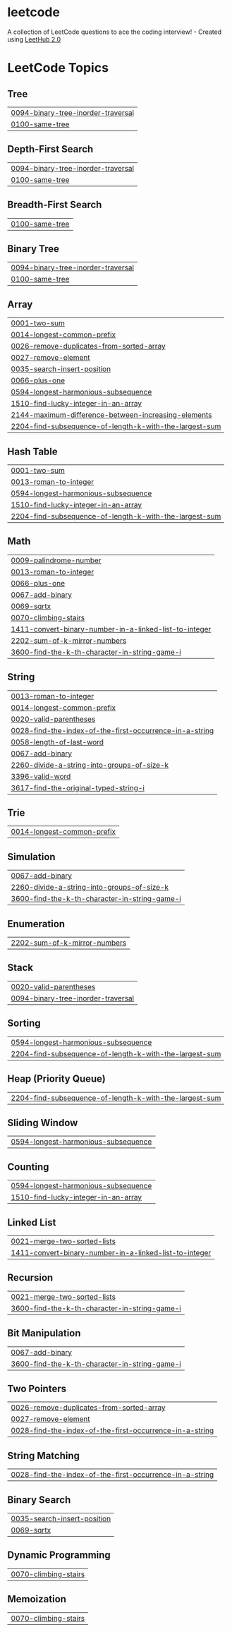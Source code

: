 # leetcode
A collection of LeetCode questions to ace the coding interview! - Created using [LeetHub 2.0](https://github.com/maitreya2954/LeetHub-2.0-Firefox)

<!---LeetCode Topics Start-->
# LeetCode Topics
## Tree
|  |
| ------- |
| [0094-binary-tree-inorder-traversal](https://github.com/Lev1reG/leetcode/tree/master/0094-binary-tree-inorder-traversal) |
| [0100-same-tree](https://github.com/Lev1reG/leetcode/tree/master/0100-same-tree) |
## Depth-First Search
|  |
| ------- |
| [0094-binary-tree-inorder-traversal](https://github.com/Lev1reG/leetcode/tree/master/0094-binary-tree-inorder-traversal) |
| [0100-same-tree](https://github.com/Lev1reG/leetcode/tree/master/0100-same-tree) |
## Breadth-First Search
|  |
| ------- |
| [0100-same-tree](https://github.com/Lev1reG/leetcode/tree/master/0100-same-tree) |
## Binary Tree
|  |
| ------- |
| [0094-binary-tree-inorder-traversal](https://github.com/Lev1reG/leetcode/tree/master/0094-binary-tree-inorder-traversal) |
| [0100-same-tree](https://github.com/Lev1reG/leetcode/tree/master/0100-same-tree) |
## Array
|  |
| ------- |
| [0001-two-sum](https://github.com/Lev1reG/leetcode/tree/master/0001-two-sum) |
| [0014-longest-common-prefix](https://github.com/Lev1reG/leetcode/tree/master/0014-longest-common-prefix) |
| [0026-remove-duplicates-from-sorted-array](https://github.com/Lev1reG/leetcode/tree/master/0026-remove-duplicates-from-sorted-array) |
| [0027-remove-element](https://github.com/Lev1reG/leetcode/tree/master/0027-remove-element) |
| [0035-search-insert-position](https://github.com/Lev1reG/leetcode/tree/master/0035-search-insert-position) |
| [0066-plus-one](https://github.com/Lev1reG/leetcode/tree/master/0066-plus-one) |
| [0594-longest-harmonious-subsequence](https://github.com/Lev1reG/leetcode/tree/master/0594-longest-harmonious-subsequence) |
| [1510-find-lucky-integer-in-an-array](https://github.com/Lev1reG/leetcode/tree/master/1510-find-lucky-integer-in-an-array) |
| [2144-maximum-difference-between-increasing-elements](https://github.com/Lev1reG/leetcode/tree/master/2144-maximum-difference-between-increasing-elements) |
| [2204-find-subsequence-of-length-k-with-the-largest-sum](https://github.com/Lev1reG/leetcode/tree/master/2204-find-subsequence-of-length-k-with-the-largest-sum) |
## Hash Table
|  |
| ------- |
| [0001-two-sum](https://github.com/Lev1reG/leetcode/tree/master/0001-two-sum) |
| [0013-roman-to-integer](https://github.com/Lev1reG/leetcode/tree/master/0013-roman-to-integer) |
| [0594-longest-harmonious-subsequence](https://github.com/Lev1reG/leetcode/tree/master/0594-longest-harmonious-subsequence) |
| [1510-find-lucky-integer-in-an-array](https://github.com/Lev1reG/leetcode/tree/master/1510-find-lucky-integer-in-an-array) |
| [2204-find-subsequence-of-length-k-with-the-largest-sum](https://github.com/Lev1reG/leetcode/tree/master/2204-find-subsequence-of-length-k-with-the-largest-sum) |
## Math
|  |
| ------- |
| [0009-palindrome-number](https://github.com/Lev1reG/leetcode/tree/master/0009-palindrome-number) |
| [0013-roman-to-integer](https://github.com/Lev1reG/leetcode/tree/master/0013-roman-to-integer) |
| [0066-plus-one](https://github.com/Lev1reG/leetcode/tree/master/0066-plus-one) |
| [0067-add-binary](https://github.com/Lev1reG/leetcode/tree/master/0067-add-binary) |
| [0069-sqrtx](https://github.com/Lev1reG/leetcode/tree/master/0069-sqrtx) |
| [0070-climbing-stairs](https://github.com/Lev1reG/leetcode/tree/master/0070-climbing-stairs) |
| [1411-convert-binary-number-in-a-linked-list-to-integer](https://github.com/Lev1reG/leetcode/tree/master/1411-convert-binary-number-in-a-linked-list-to-integer) |
| [2202-sum-of-k-mirror-numbers](https://github.com/Lev1reG/leetcode/tree/master/2202-sum-of-k-mirror-numbers) |
| [3600-find-the-k-th-character-in-string-game-i](https://github.com/Lev1reG/leetcode/tree/master/3600-find-the-k-th-character-in-string-game-i) |
## String
|  |
| ------- |
| [0013-roman-to-integer](https://github.com/Lev1reG/leetcode/tree/master/0013-roman-to-integer) |
| [0014-longest-common-prefix](https://github.com/Lev1reG/leetcode/tree/master/0014-longest-common-prefix) |
| [0020-valid-parentheses](https://github.com/Lev1reG/leetcode/tree/master/0020-valid-parentheses) |
| [0028-find-the-index-of-the-first-occurrence-in-a-string](https://github.com/Lev1reG/leetcode/tree/master/0028-find-the-index-of-the-first-occurrence-in-a-string) |
| [0058-length-of-last-word](https://github.com/Lev1reG/leetcode/tree/master/0058-length-of-last-word) |
| [0067-add-binary](https://github.com/Lev1reG/leetcode/tree/master/0067-add-binary) |
| [2260-divide-a-string-into-groups-of-size-k](https://github.com/Lev1reG/leetcode/tree/master/2260-divide-a-string-into-groups-of-size-k) |
| [3396-valid-word](https://github.com/Lev1reG/leetcode/tree/master/3396-valid-word) |
| [3617-find-the-original-typed-string-i](https://github.com/Lev1reG/leetcode/tree/master/3617-find-the-original-typed-string-i) |
## Trie
|  |
| ------- |
| [0014-longest-common-prefix](https://github.com/Lev1reG/leetcode/tree/master/0014-longest-common-prefix) |
## Simulation
|  |
| ------- |
| [0067-add-binary](https://github.com/Lev1reG/leetcode/tree/master/0067-add-binary) |
| [2260-divide-a-string-into-groups-of-size-k](https://github.com/Lev1reG/leetcode/tree/master/2260-divide-a-string-into-groups-of-size-k) |
| [3600-find-the-k-th-character-in-string-game-i](https://github.com/Lev1reG/leetcode/tree/master/3600-find-the-k-th-character-in-string-game-i) |
## Enumeration
|  |
| ------- |
| [2202-sum-of-k-mirror-numbers](https://github.com/Lev1reG/leetcode/tree/master/2202-sum-of-k-mirror-numbers) |
## Stack
|  |
| ------- |
| [0020-valid-parentheses](https://github.com/Lev1reG/leetcode/tree/master/0020-valid-parentheses) |
| [0094-binary-tree-inorder-traversal](https://github.com/Lev1reG/leetcode/tree/master/0094-binary-tree-inorder-traversal) |
## Sorting
|  |
| ------- |
| [0594-longest-harmonious-subsequence](https://github.com/Lev1reG/leetcode/tree/master/0594-longest-harmonious-subsequence) |
| [2204-find-subsequence-of-length-k-with-the-largest-sum](https://github.com/Lev1reG/leetcode/tree/master/2204-find-subsequence-of-length-k-with-the-largest-sum) |
## Heap (Priority Queue)
|  |
| ------- |
| [2204-find-subsequence-of-length-k-with-the-largest-sum](https://github.com/Lev1reG/leetcode/tree/master/2204-find-subsequence-of-length-k-with-the-largest-sum) |
## Sliding Window
|  |
| ------- |
| [0594-longest-harmonious-subsequence](https://github.com/Lev1reG/leetcode/tree/master/0594-longest-harmonious-subsequence) |
## Counting
|  |
| ------- |
| [0594-longest-harmonious-subsequence](https://github.com/Lev1reG/leetcode/tree/master/0594-longest-harmonious-subsequence) |
| [1510-find-lucky-integer-in-an-array](https://github.com/Lev1reG/leetcode/tree/master/1510-find-lucky-integer-in-an-array) |
## Linked List
|  |
| ------- |
| [0021-merge-two-sorted-lists](https://github.com/Lev1reG/leetcode/tree/master/0021-merge-two-sorted-lists) |
| [1411-convert-binary-number-in-a-linked-list-to-integer](https://github.com/Lev1reG/leetcode/tree/master/1411-convert-binary-number-in-a-linked-list-to-integer) |
## Recursion
|  |
| ------- |
| [0021-merge-two-sorted-lists](https://github.com/Lev1reG/leetcode/tree/master/0021-merge-two-sorted-lists) |
| [3600-find-the-k-th-character-in-string-game-i](https://github.com/Lev1reG/leetcode/tree/master/3600-find-the-k-th-character-in-string-game-i) |
## Bit Manipulation
|  |
| ------- |
| [0067-add-binary](https://github.com/Lev1reG/leetcode/tree/master/0067-add-binary) |
| [3600-find-the-k-th-character-in-string-game-i](https://github.com/Lev1reG/leetcode/tree/master/3600-find-the-k-th-character-in-string-game-i) |
## Two Pointers
|  |
| ------- |
| [0026-remove-duplicates-from-sorted-array](https://github.com/Lev1reG/leetcode/tree/master/0026-remove-duplicates-from-sorted-array) |
| [0027-remove-element](https://github.com/Lev1reG/leetcode/tree/master/0027-remove-element) |
| [0028-find-the-index-of-the-first-occurrence-in-a-string](https://github.com/Lev1reG/leetcode/tree/master/0028-find-the-index-of-the-first-occurrence-in-a-string) |
## String Matching
|  |
| ------- |
| [0028-find-the-index-of-the-first-occurrence-in-a-string](https://github.com/Lev1reG/leetcode/tree/master/0028-find-the-index-of-the-first-occurrence-in-a-string) |
## Binary Search
|  |
| ------- |
| [0035-search-insert-position](https://github.com/Lev1reG/leetcode/tree/master/0035-search-insert-position) |
| [0069-sqrtx](https://github.com/Lev1reG/leetcode/tree/master/0069-sqrtx) |
## Dynamic Programming
|  |
| ------- |
| [0070-climbing-stairs](https://github.com/Lev1reG/leetcode/tree/master/0070-climbing-stairs) |
## Memoization
|  |
| ------- |
| [0070-climbing-stairs](https://github.com/Lev1reG/leetcode/tree/master/0070-climbing-stairs) |
<!---LeetCode Topics End-->